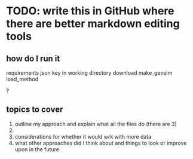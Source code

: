 # TODO: write this in GitHub where there are better markdown editing tools

## how do I run it
requirements
json key in working directory
download
make_gensim
load_method

?

## topics to cover
1. outline my approach and explain what all the files do (there are 3)
2. 
3. considerations for whether it would wrk with more data
4. what other approaches did I think about and things to look or improve upon in the future
